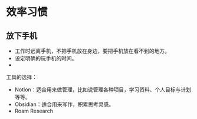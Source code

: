 # 效率习惯



## 放下手机

- 工作时远离手机，不把手机放在身边，要把手机放在看不到的地方。
- 设定明确的玩手机的时间。
- 





工具的选择：

- Notion：适合用来做管理，比如说管理各种项目，学习资料、个人目标与计划等等。
- Obsidian：适合用来写作，积累思考灵感。
- Roam Research